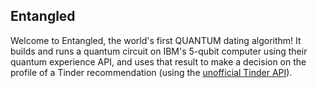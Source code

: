 Entangled
---------------------------------

Welcome to Entangled, the world's first QUANTUM dating algorithm! It builds and runs a quantum circuit on IBM's 5-qubit computer using their quantum experience API, and uses that result to make a decision on the profile of a Tinder recommendation (using the [unofficial Tinder API](https://github.com/fbessez/Tinder)).
